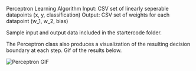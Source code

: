 Perceptron Learning Algorithm
Input: CSV set of linearly seperable datapoints (x, y, classification)
Output: CSV set of weights for each datapoint (w_1, w_2, bias)

Sample input and output data included in the startercode folder.

The Perceptron class also produces a visualization of the resulting decision boundary at each step.
Gif of the results below.

![Perceptron GIF](https://github.com/itsmeava/edx_ai/blob/master/startercode/perceptron.gif)